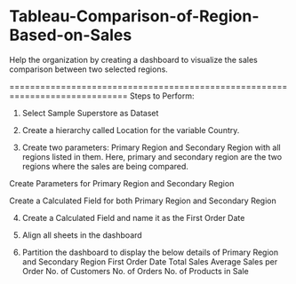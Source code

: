 # Tableau-Comparison-of-Region-Based-on-Sales
Help the organization by creating a dashboard to visualize the sales comparison between two selected regions.

=============================================================================
Steps to Perform: 

1. Select Sample Superstore as Dataset  

2. Create a hierarchy called Location for the variable Country. 

3. Create two parameters: Primary Region and Secondary Region with all regions listed in them. Here, primary and secondary region are the two regions where the sales are being compared.

Create Parameters for Primary Region and Secondary Region

Create a Calculated Field for both Primary Region and Secondary Region

4. Create a Calculated Field and name it as the First Order Date

5. Align all sheets in the dashboard

6. Partition the dashboard to display the below details of Primary Region and Secondary Region
First Order Date
Total Sales
Average Sales per Order
No. of Customers
No. of Orders
No. of Products in Sale
